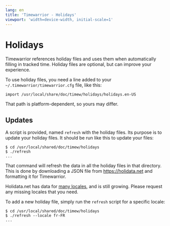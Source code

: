 ```yaml
---
lang: en
title: 'Timewarrior - Holidays'
viewport: 'width=device-width, initial-scale=1'
---
```


# Holidays

Timewarrior references holiday files and uses them when automatically filling in tracked time.
Holiday files are optional, but can improve your experience.

To use holiday files, you need a line added to your
`~/.timewarrior/timewarrior.cfg` file, like this:

```
import /usr/local/share/doc/timew/holidays/holidays.en-US
```

That path is platform-dependent, so yours may differ.

## Updates

A script is provided, named `refresh` with the holiday files.
Its purpose is to update your holiday files.
It should be run like this to update your files:

```
$ cd /usr/local/shared/doc/timew/holidays
$ ./refresh
...
```

That command will refresh the data in all the holiday files in that directory.
This is done by downloading a JSON file from <https://holidata.net> and formatting it for Timewarrior.

Holidata.net has data for [many locales](https://holidata.net/map/), and is still growing.
Please request any missing locales that you need.

To add a new holiday file, simply run the `refresh` script for a specific locale:

```
$ cd /usr/local/shared/doc/timew/holidays
$ ./refresh --locale fr-FR
...
```
